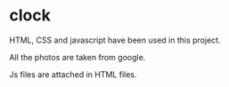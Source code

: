 # clock

HTML, CSS and javascript have been used in this project.

All the photos are taken from google.

Js files are attached in HTML files.
